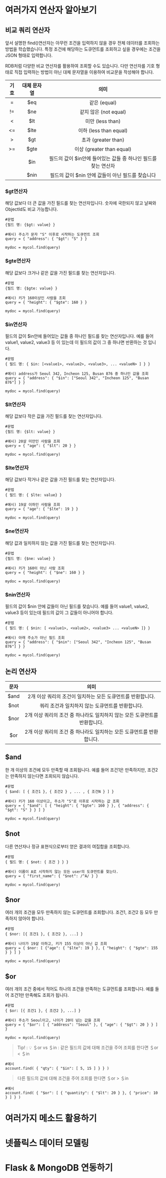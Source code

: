 # 여러가지 연산자 알아보기

## 비교 쿼리 연산자

앞서 설명한 find()연산자는 아무런 조건을 입력하지 않을 경우 전체 데이터를 조회하는 방법을 학습했습니다. 특정 조건에 해당하는 도큐먼트를 조회하고 싶을 경우에는 조건을 JSON 형태로 입력합니다.

RDB처럼 다양한 비교 연산자를 활용하여 조회할 수도 있습니다. 다만 연산자를 기호 형태로 직접 입력하는 방법이 아닌 대체 문자열을 이용하여 비교문을 작성해야 합니다.

| 기호 | 대체 문자열 | 의미 |
|:---:|:---:|:---:|
| = | $eq | 같은 (equal) |
| != | $ne | 같지 않은 (not equal) |
| < | $lt | 미만 (less than) |
| <= | $lte | 이하 (less than equal) |
| > | $gt | 초과 (greater than) |
| >= | $gte | 이상 (greater than equal) |
|  | $in | 필드의 값이 $in안에 들어있는 값들 중 하나인 필드를 찾는 연산자 |
|  | $nin | 필드의 값이 $nin 안에 값들이 아닌 필드를 찾습니다 |



### $gt연산자
해당 값보다 더 큰 값을 가진 필드를 찾는 연산자입니다. 숫자에 국한되지 않고 날짜와 ObjectId도 비교 가능합니다.
```
#문법
{필드 명: {$gt: value} }
```

```
#예시) 주소가 문자 "S" 이후로 시작하는 도큐먼트 조회
query = { "address": { "$gt": "S" } }

mydoc = mycol.find(query)
```

### $gte연산자
해당 값보다 크거나 같은 값을 가진 필드를 찾는 연산자입니다.
```
#문법
{필드 명: {$gte: value} }
```

```
#예시) 키가 160이상인 사람을 조회
query = { "height": { "$gte": 160 } }

mydoc = mycol.find(query)
```

### $in연산자
필드의 값이 $in안에 들어있는 값들 중 하나인 필드를 찾는 연산자입니다. 예를 들어 value1, value2, value3 등 이 있는데 이 필드의 값이 그 중 하나면 반환하는 것 입니다.
```
#문법
{ 필드 명: { $in: [<value1>, <value2>, <value3>, ... <valueN> ] } }
```

```
#예시) address가 Seoul 342, Incheon 125, Busan 876 중 하나인 값을 조회
query = { "address": { "$in": ["Seoul 342", "Incheon 125", "Busan 876"] } }

mydoc = mycol.find(query)
```

### $lt연산자
해당 값보다 작은 값을 가진 필드를 찾는 연산자입니다.
```
#문법
{필드 명: {$lt: value} }
```

```
#예시) 20살 미만인 사람을 조회
query = { "age": { "$lt": 20 } }

mydoc = mycol.find(query)
```

### $lte연산자
해당 값보다 작거나 같은 값을 가진 필드를 찾는 연산자입니다.
```
#문법
{ 필드 명: { $lte: value} }
```

```
#예시) 19살 이하인 사람을 조회
query = { "age": { "$lte": 19 } }

mydoc = mycol.find(query)
```

### $ne연산자
해당 값과 일치하지 않는 값을 가진 필드를 찾는 연산자입니다.

```
#문법
{필드 명: {$ne: value} }
```

```
#예시) 키가 160이 아닌 사람 조회
query = { "height": { "$ne": 160 } }

mydoc = mycol.find(query)
```

### $nin연산자
필드의 값이 $nin 안에 값들이 아닌 필드를 찾습니다. 예를 들어 value1, value2, value3 등이 있는데 필드의 값이 그 값들이 아니어야 합니다.
```
#문법
{ 필드 명: { $nin: [ <value1>, <value2>, <value3> ... <valueN> ]} }
```

```
#예시) 아래 주소가 아닌 필드 조회
query = { "address": { "$nin": ["Seoul 342", "Incheon 125", "Busan 876"] } }

mydoc = mycol.find(query)
```

## 논리 연산자

| 문자 | 의미 |
|:---:|:---:|
| $and | 2개 이상 쿼리의 조건이 일치하는 모든 도큐먼트를 반환합니다. |
| $not | 쿼리 조건과 일치하지 않는 도큐먼트를 반환합니다. |
| $nor | 2개 이상 쿼리의 조건 중 하나라도 일치하지 않는 모든 도큐먼트를 반환합니다. |
| $or | 2개 이상 쿼리의 조건 중 하나라도 일치하는 모든 도큐먼트를 반환합니다. |
	
	
## $and
한 개 이상의 조건에 모두 만족할 때 조회됩니다. 예를 들어 조건1은 만족하지만, 조건2는 만족하지 않는다면 조회되지 않습니다.
```
#문법
{ $and: [ { 조건1 }, { 조건2 } , ... , { 조건N } ] }
```

```
#예시) 키가 160 이상이고, 주소가 "S"로 이후로 시작하는 값 조회
query = { "$and": [ { "height": { "$gte": 160 } }, { "address": { "$gt": "S" } } ] }

mydoc = mycol.find(query)
```

## $not
다른 연산자나 정규 표현식으로부터 얻은 결과의 여집합을 조회합니다.
```
#문법
{ 필드 명: { $not: { 조건 } } }
```

```
#예시) 이름이 A로 시작하지 않는 모든 user의 도큐먼트를 찾는다.
query = { "first_name": { "$not": /^A/ } }

mydoc = mycol.find(query)
```

## $nor
여러 개의 조건을 모두 만족하지 않는 도큐먼트를 조회합니다. 조건1, 조건2 등 모두 만족하지 않아야 합니다.
```
#문법
{ $nor: [{ 조건1 }, { 조건2 }, ...] }
```

```
#예시) 나이가 19살 이하고, 키가 155 이상이 아닌 값 조회
query = { $nor: [ {"age": { "$lte": 19 } }, { "height": { "$gte": 155 } } ] }

mydoc = mycol.find(query)
```

## $or
여러 개의 조건 중에서 적어도 하나의 조건을 만족하는 도큐먼트를 조회합니다. 예를 들어 조건1만 만족해도 조회가 됩니다.
```
#문법
{ $or: [{ 조건1 }, { 조건2 }, ...] }
```

```
#예시) 주소가 Seoul이고, 나이가 20이 넘는 값을 조회
query = { "$or": [ { "address": "Seoul" }, { "age": { "$gt": 20 } } ] }

mydoc = mycol.find(query)
```

> Tip! : 💡 ＄or vs ＄in : 같은 필드의 값에 대해 조건을 주어 조회를 한다면 ＄or < ＄in
```
#예시
account.find( { "qty": { "$in": [ 5, 15 ] } } )
```

> 다른 필드의 값에 대해 조건을 주어 조회를 한다면 ＄or > ＄in
```
#예시
account.find( { "$or": [ { "quantity": { "$lt": 20 } }, { "price": 10 } ] } )
```

# 여러가지 메소드 활용하기

# 넷플릭스 데이터 모델링

# Flask & MongoDB 연동하기

